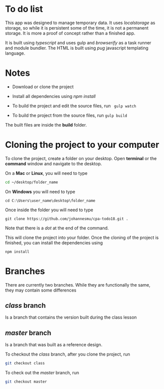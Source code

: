 # To do list

This app was designed to manage temporary data. It uses *localstorage* as storage, so while it is persistent some of the time, it is not a permanent storage. It is more a proof of concept rather than a finished app.

It is built using *typescript* and uses gulp and *browserify* as a task runner and module bundler. The HTML is built using *pug* javascript templating language.

# Notes
- Download or clone the project
- Install all dependencies using *npm install*
- To build the project and edit the source files, run ``` gulp watch```

- To build the project from the source files, run ```gulp build``` 


The built files are inside the **build** folder.

# Cloning the project to your computer
To clone the project, create a folder on your desktop. Open **terminal** or the **command** window and navigate to the desktop. 

On a **Mac** or **Linux**, you will need to type 

```bash 
cd ~/desktop/folder_name
``` 
On **Windows** you will need to type
```
cd C:\Users\user_name\desktop\folder_name
```
Once inside the folder you will need to type
```
git clone https://github.com/johannesmu/cpa-todo18.git .
```
Note that there is a *dot* at the end of the command.

This will clone the project into your folder. Once the cloning of the project is finished, you can install the dependencies using 
```
npm install
```
# Branches
There are currently two branches. While they are functionally the same, they may contain some differences

## *class* branch
Is a branch that contains the version built during the class lesson

## *master* branch
Is a branch that was built as a reference design.

To checkout the *class* branch, after you clone the project, run

```bash
git checkout class
```
To check out the *master* branch, run
```bash
git checkout master
```
